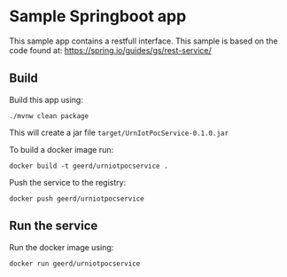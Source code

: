 # Sample Springboot app

This sample app contains a restfull interface. This sample is based on the code found at: https://spring.io/guides/gs/rest-service/

## Build

Build this app using:

```
./mvnw clean package
```

This will create a jar file  `target/UrnIotPocService-0.1.0.jar`

To build a docker image run:

```
docker build -t geerd/urniotpocservice .
```

Push the service to the registry:

```
docker push geerd/urniotpocservice
```

## Run the service

Run the docker image using:

```
docker run geerd/urniotpocservice

